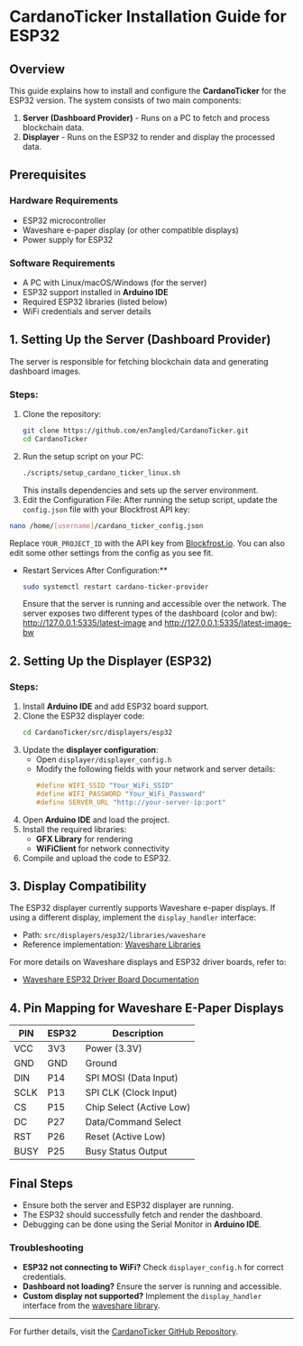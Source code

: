 # CardanoTicker Installation Guide for ESP32

## Overview
This guide explains how to install and configure the **CardanoTicker** for the ESP32 version. The system consists of two main components:
1. **Server (Dashboard Provider)** - Runs on a PC to fetch and process blockchain data.
2. **Displayer** - Runs on the ESP32 to render and display the processed data.

## Prerequisites
### Hardware Requirements
- ESP32 microcontroller
- Waveshare e-paper display (or other compatible displays)
- Power supply for ESP32

### Software Requirements
- A PC with Linux/macOS/Windows (for the server)
- ESP32 support installed in **Arduino IDE**
- Required ESP32 libraries (listed below)
- WiFi credentials and server details

## 1. Setting Up the Server (Dashboard Provider)
The server is responsible for fetching blockchain data and generating dashboard images.

### Steps:
1. Clone the repository:
   ```sh
   git clone https://github.com/en7angled/CardanoTicker.git
   cd CardanoTicker
   ```
2. Run the setup script on your PC:
   ```sh
   ./scripts/setup_cardano_ticker_linux.sh
   ```
   This installs dependencies and sets up the server environment.
3. Edit the Configuration File:
  After running the setup script, update the `config.json` file with your Blockfrost API key:
  ```bash
  nano /home/[username]/cardano_ticker_config.json
  ```
  Replace `YOUR_PROJECT_ID` with the API key from [Blockfrost.io](https://blockfrost.io/).
  You can also edit some other settings from the config as you see fit.

- Restart Services After Configuration:**
  ```bash
  sudo systemctl restart cardano-ticker-provider
  ```
  Ensure that the server is running and accessible over the network. 
  The server exposes two different types of the dashboard (color and bw):
  http://127.0.0.1:5335/latest-image and http://127.0.0.1:5335/latest-image-bw

## 2. Setting Up the Displayer (ESP32)
### Steps:
1. Install **Arduino IDE** and add ESP32 board support.
2. Clone the ESP32 displayer code:
   ```sh
   cd CardanoTicker/src/displayers/esp32
   ```
3. Update the **displayer configuration**:
   - Open `displayer/displayer_config.h`
   - Modify the following fields with your network and server details:
     ```cpp
     #define WIFI_SSID "Your_WiFi_SSID"
     #define WIFI_PASSWORD "Your_WiFi_Password"
     #define SERVER_URL "http://your-server-ip:port"
     ```
4. Open **Arduino IDE** and load the project.
5. Install the required libraries:
   - **GFX Library** for rendering
   - **WiFiClient** for network connectivity
6. Compile and upload the code to ESP32.

## 3. Display Compatibility
The ESP32 displayer currently supports Waveshare e-paper displays. If using a different display, implement the `display_handler` interface:
- Path: `src/displayers/esp32/libraries/waveshare`
- Reference implementation: [Waveshare Libraries](https://github.com/en7angled/CardanoTicker/tree/main/src/displayers/esp32/libraries/waveshare)

For more details on Waveshare displays and ESP32 driver boards, refer to:
- [Waveshare ESP32 Driver Board Documentation](https://www.waveshare.com/wiki/E-Paper_ESP32_Driver_Board)

## 4. Pin Mapping for Waveshare E-Paper Displays
| PIN  | ESP32  | Description |
|------|--------|-------------|
| VCC  | 3V3    | Power (3.3V) |
| GND  | GND    | Ground |
| DIN  | P14    | SPI MOSI (Data Input) |
| SCLK | P13    | SPI CLK (Clock Input) |
| CS   | P15    | Chip Select (Active Low) |
| DC   | P27    | Data/Command Select |
| RST  | P26    | Reset (Active Low) |
| BUSY | P25    | Busy Status Output |

## Final Steps
- Ensure both the server and ESP32 displayer are running.
- The ESP32 should successfully fetch and render the dashboard.
- Debugging can be done using the Serial Monitor in **Arduino IDE**.

### Troubleshooting
- **ESP32 not connecting to WiFi?** Check `displayer_config.h` for correct credentials.
- **Dashboard not loading?** Ensure the server is running and accessible.
- **Custom display not supported?** Implement the `display_handler` interface from the [waveshare library](https://github.com/en7angled/CardanoTicker/tree/main/src/displayers/esp32/libraries/waveshare).

---
For further details, visit the [CardanoTicker GitHub Repository](https://github.com/en7angled/CardanoTicker).
